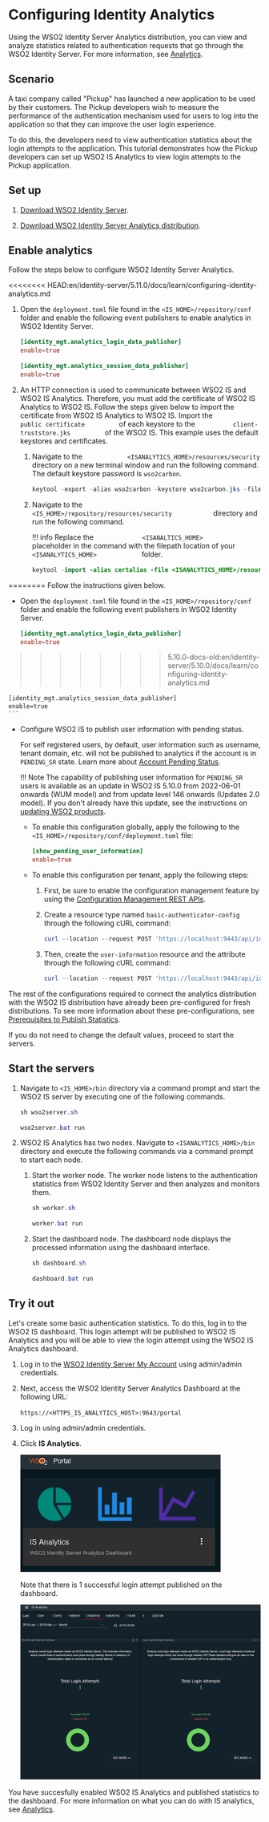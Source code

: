 # Configuring Identity Analytics

Using the WSO2 Identity Server Analytics distribution, you can view and analyze statistics related to authentication requests that go through the WSO2 Identity Server. For more information, see [Analytics](../../learn/analytics).

## Scenario

A taxi company called "Pickup" has launched a new application to be used by their customers. The Pickup developers wish to measure the performance of the authentication mechanism used for users to log into the application so that they can improve the user login experience. 

To do this, the developers need to view authentication statistics about the login attempts to the application. This tutorial demonstrates how the Pickup developers can set up WSO2 IS Analytics to view login attempts to the Pickup application.

## Set up 

1. [Download WSO2 Identity Server](https://wso2.com/identity-and-access-management/).

2. [Download WSO2 Identity Server Analytics distribution](https://github.com/wso2/analytics-is/releases/tag/v5.8.0-rc3).

## Enable analytics
Follow the steps below to configure WSO2 Identity Server Analytics.

<<<<<<<< HEAD:en/identity-server/5.11.0/docs/learn/configuring-identity-analytics.md
1.	Open the `deployment.toml` file found in the `<IS_HOME>/repository/conf` folder and enable the following event publishers to enable analytics in WSO2 Identity Server. 
 
    ``` toml
    [identity_mgt.analytics_login_data_publisher]
    enable=true
    ```

    ```toml
    [identity_mgt.analytics_session_data_publisher] 
    enable=true
    ```


2.  An HTTP connection is used to communicate between WSO2 IS and WSO2
    IS Analytics. Therefore, you must add the certificate of WSO2 IS Analytics to WSO2 IS.
    Follow the steps given below to import the certificate from WSO2 IS Analytics
    to WSO2 IS. Import the
    `           public certificate          ` of each keystore to the
    `           client­-truststore.jks          ` of the WSO2 IS. This example uses the default keystores and
    certificates.

    1.  Navigate to the
        `             <ISANALYTICS_HOME>/resources/security            `
        directory on a new terminal window and run the following
        command. The default keystore password is `wso2carbon`.

        ``` java
        keytool -export -alias wso2carbon -keystore wso2carbon.jks -file sp.pem
        ```

    2.  Navigate to the
        `             <IS_HOME>/repository/resources/security            `
        directory and run the following command.

        !!! info 
			Replace the `              <ISANALTICS_HOME>             ` placeholder
			in the command with the filepath location of your
			`              <ISANALYTICS_HOME>             ` folder.

        ``` java
        keytool -import -alias certalias -file <ISANALYTICS_HOME>/resources/security/sp.pem -keystore client-truststore.jks -storepass wso2carbon
        ```

========
Follow the instructions given below.

-   Open the `deployment.toml` file found in the `<IS_HOME>/repository/conf` folder and enable the following event publishers in WSO2 Identity Server.

    ``` toml
    [identity_mgt.analytics_login_data_publisher]
    enable=true
>>>>>>>> 5.10.0-docs-old:en/identity-server/5.10.0/docs/learn/configuring-identity-analytics.md

    [identity_mgt.analytics_session_data_publisher] 
    enable=true
    ```

-   Configure WSO2 IS to publish user information with pending status.

    For self registered users, by default, user information such as username, tenant domain, etc. will not be published to analytics if the account is in `PENDING_SR` state. Learn more about [Account Pending Status](../../learn/pending-account-status).

    !!! Note
        The capability of publishing user information for `PENDING_SR` users is available as an update in WSO2 IS 5.10.0 from 2022-06-01 onwards (WUM model) and from update level 146 onwards (Updates 2.0 model). If you don't already have this update, see the instructions on [updating WSO2 products](https://updates.docs.wso2.com/en/latest/updates/overview/).

    -  To enable this configuration globally, apply the following to the `<IS_HOME>/repository/conf/deployment.toml` file:

        ```toml
        [show_pending_user_information]
        enable=true
        ```

    -  To enable this configuration per tenant, apply the following steps: 
    
        1. First, be sure to enable the configuration management feature by using the [Configuration Management REST APIs](../../develop/using-the-configuration-management-rest-apis).
    
        2. Create a resource type named `basic-authenticator-config` through the following cURL command:
            ```powershell
            curl --location --request POST 'https://localhost:9443/api/identity/config-mgt/v1.0/resource-type' --header 'accept: application/json' --header 'Content-Type: application/json' --header 'Authorization: Basic YWRtaW46YWRtaW4=' --data-raw '{"name": "basic-authenticator-config", "description": "This is the resource type for pending users."}'
            ```

        3. Then, create the `user-information` resource and the attribute through the following cURL command:
            ```powershell
            curl --location --request POST 'https://localhost:9443/api/identity/config-mgt/v1.0/resource/basic-authenticator-config' --header 'accept: application/json' --header 'Content-Type: application/json' --header 'Authorization: Basic YWRtaW46YWRtaW4=' --data-raw '{"name": "user-information","attributes": [{"key": "ShowPendingUserInformation.enable","value": "true"}]}'
            ```

The rest of the configurations required to connect the analytics distribution with the WSO2 IS distribution have already been pre-configured for fresh distributions. To see more information about these pre-configurations, see [Prerequisites to Publish Statistics](../../learn/prerequisites-to-publish-statistics).

If you do not need to change the default values, proceed to start the servers. 

## Start the servers

1. Navigate to `<IS_HOME>/bin` directory via a command prompt and start the WSO2 IS server by executing one of the following commands.

    ``` java tab="Linux/MacOS"
    sh wso2server.sh
    ```

    ``` java tab="Windows"
    wso2server.bat run
    ```

2. WSO2 IS Analytics has two nodes. Navigate to `<ISANALYTICS_HOME>/bin` directory and execute the following commands via a command prompt to start each node. 
    1. Start the worker node. The worker node listens to the authentication statistics from WSO2 Identity Server and then analyzes and monitors them. 
    
        ``` java tab="Linux/MacOS"
        sh worker.sh
        ```

        ``` java tab="Windows"
        worker.bat run
        ```

    2. Start the dashboard node. The dashboard node displays the processed information using the dashboard interface. 

        ``` java tab="Linux/MacOS"
        sh dashboard.sh
        ```

        ``` java tab="Windows"
        dashboard.bat run
        ```

## Try it out

Let's create some basic authentication statistics. To do this, log in to the WSO2 IS dashboard. This login attempt will be published to WSO2 IS Analytics and you will be able to view the login attempt using the WSO2 IS Analytics dashboard. 

1. Log in to the [WSO2 Identity Server My Account](https://localhost:9443/myaccount/) using admin/admin credentials. 

2. Next, access the WSO2 Identity Server Analytics Dashboard at the following URL: 

    `https://<HTTPS_IS_ANALYTICS_HOST>:9643/portal`

3. Log in using admin/admin credentials. 

4. Click **IS Analytics**. 

    ![is-analytics](../assets/img/learn/is-analytics.png)

    Note that there is 1 successful login attempt published on the dashboard. 

    ![is-analytics-login-attempts](../assets/img/learn/is-analytics-login-attempts.png)

You have succesfully enabled WSO2 IS Analytics and published statistics to the dashboard. For more information on what you can do with IS analytics, see [Analytics](../../learn/analytics).
